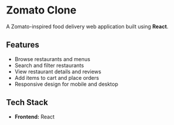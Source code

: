 # Zomato Clone

A Zomato-inspired food delivery web application built using **React**.

## Features

- Browse restaurants and menus
- Search and filter restaurants
- View restaurant details and reviews
- Add items to cart and place orders
- Responsive design for mobile and desktop

## Tech Stack

- **Frontend:** React
